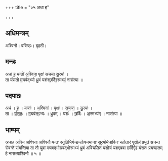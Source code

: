 +++
title = "०५ अधा ह"

+++
## अधिमन्त्रम्
अश्विनौ। वसिष्ठः। बृहती।

## मन्त्रः
अधा॑ ह॒ यन्तो॑ अ॒श्विना॒ पृक्षः॑ सचन्त सू॒रयः॑ ।  
ता यं॑सतो म॒घव॑द्भ्यो ध्रु॒वं यश॑श्छ॒र्दिर॒स्मभ्यं॒ नास॑त्या ॥

## पदपाठः
अध॑ । ह॒ । यन्तः॑ । अ॒श्विना॑ । पृक्षः॑ । स॒च॒न्त॒ । सू॒रयः॑ ।  
ता । यं॒स॒तः॒ । म॒घव॑त्ऽभ्यः । ध्रु॒वम् । यशः॑ । छ॒र्दिः । अ॒स्मभ्य॑म् । नास॑त्या ॥

## भाष्यम्
अधाह अपिच अश्विना अश्विनौ यन्तः स्तुतिभिर्गच्छन्तोयजमानाः सूरयोमेधाविनः स्तोतारं पृक्षोन्नं प्रभूतं सचन्त सेवन्ते संयन्तिवा ता तौ युवां मघवद्भोन्नवद्भोस्मभ्यं ध्रुवं अविचलितं यशोन्नं यशएववा छर्दिर्गृहं यंसतः प्रयच्छतम् हे नासत्याश्विनौ ॥ ५ ॥